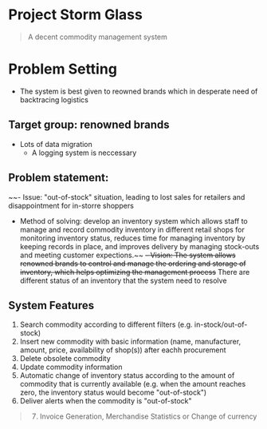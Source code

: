 # Project Storm Glass
>A decent commodity management system
# Problem Setting
 - The system is best given to reowned brands which in desperate need of backtracing logistics
## Target group: renowned brands
- Lots of data migration
  - A logging system is neccessary
## Problem statement: 
~~- Issue: "out-of-stock" situation, leading to lost sales for retailers and disappointment for in-storre shoppers
- Method of solving: develop an inventory system which allows staff to manage and record commodity inventory in different retail shops for monitoring inventory status, reduces time for managing inventory by keeping records in place, and improves delivery by managing stock-outs and meeting customer expections.~~
~~- Vision: The system allows renowned brands to control and manage the ordering and storage of inventory, which helps optimizing the management process~~
There are different status of an inventory that the system need to resolve
## System Features
1. Search commodity according to different filters (e.g. in-stock/out-of-stock)
2. Insert new commodity with basic information (name, manufacturer, amount, price, availability of shop(s)) after eachh procurement
3. Delete obsolete commodity
4. Update commodity information
5. Automatic change of inventory status according to the amount of commodity that is currently available (e.g. when the amount reaches zero, the inventory status would become "out-of-stock")
6. Deliver alerts when the commodity is "out-of-stock"
> 7. Invoice Generation, Merchandise Statistics or Change of currency
